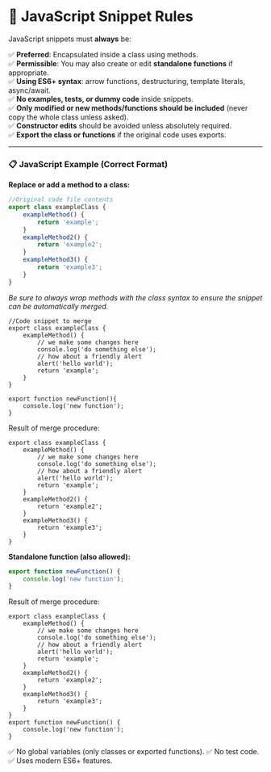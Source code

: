 # 🔨 JavaScript Snippet Rules

JavaScript snippets must **always** be:

✅ **Preferred**: Encapsulated inside a class using methods.  
✅ **Permissible**: You may also create or edit **standalone functions** if appropriate.  
✅ **Using ES6+ syntax**: arrow functions, destructuring, template literals, async/await.  
✅ **No examples, tests, or dummy code** inside snippets.  
✅ **Only modified or new methods/functions should be included** (never copy the whole class unless asked).  
✅ **Constructor edits** should be avoided unless absolutely required.  
✅ **Export the class or functions** if the original code uses exports.

---

### 📋 JavaScript Example (Correct Format)

**Replace or add a method to a class:**
```javascript
//Original code file contents
export class exampleClass {
    exampleMethod() {
        return 'example';
    }
    exampleMethod2() {
        return 'example2';
    }
    exampleMethod3() {
        return 'example3';
    }
}
```
*Be sure to always wrap methods with the class syntax to ensure the snippet can be automatically merged.*
```
//Code snippet to merge
export class exampleClass {
    exampleMethod() {
        // we make some changes here 
        console.log('do something else');
        // how about a friendly alert
        alert('hello world');
        return 'example';
    }
}

export function newFunction(){
    console.log('new function');
}
```

Result of merge procedure:
```
export class exampleClass {
    exampleMethod() {
        // we make some changes here 
        console.log('do something else');
        // how about a friendly alert
        alert('hello world');
        return 'example';
    }
    exampleMethod2() {
        return 'example2';
    }
    exampleMethod3() {
        return 'example3';
    }
}
```


**Standalone function (also allowed):**
```javascript
export function newFunction() {
    console.log('new function');
}
```

Result of merge procedure:
```
export class exampleClass {
    exampleMethod() {
        // we make some changes here 
        console.log('do something else');
        // how about a friendly alert
        alert('hello world');
        return 'example';
    }
    exampleMethod2() {
        return 'example2';
    }
    exampleMethod3() {
        return 'example3';
    }
}
export function newFunction() {
    console.log('new function');
}
```

✅ No global variables (only classes or exported functions).
✅ No test code.
✅ Uses modern ES6+ features.

